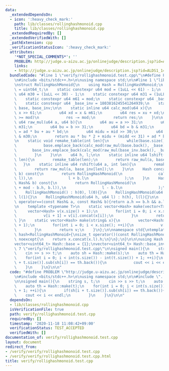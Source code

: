 ```yaml
---
data:
  _extendedDependsOn:
  - icon: ':heavy_check_mark:'
    path: lib/classes/rollinghashmonoid.cpp
    title: lib/classes/rollinghashmonoid.cpp
  _extendedRequiredBy: []
  _extendedVerifiedWith: []
  _pathExtension: cpp
  _verificationStatusIcon: ':heavy_check_mark:'
  attributes:
    '*NOT_SPECIAL_COMMENTS*': ''
    PROBLEM: http://judge.u-aizu.ac.jp/onlinejudge/description.jsp?id=ALDS1_14_B
    links:
    - http://judge.u-aizu.ac.jp/onlinejudge/description.jsp?id=ALDS1_14_B
  bundledCode: "#line 1 \"verify/rollighashmonoid.test.cpp\"\n#define PROBLEM \"http://judge.u-aizu.ac.jp/onlinejudge/description.jsp?id=ALDS1_14_B\"\
    \n#include <bits/stdc++.h>\n\nusing namespace std;\n\n#line 1 \"lib/classes/rollinghashmonoid.cpp\"\
    \nstruct RollingHashMonoid{\n    using Hash = RollingHashMonoid;\n    using u64\
    \ = uint64_t;\n    static constexpr u64 mod = (1uLL << 61) - 1;\n    static constexpr\
    \ u64 m30 = (1uLL << 30) - 1;\n    static constexpr u64 m31 = (1uLL << 31) - 1;\n\
    \    static constexpr u64 m61 = mod;\n    static constexpr u64 _base = 550390130435464343;\n\
    \    static constexpr u64 _base_inv = 1803816245541264939;\n    static vector<u64>\
    \ base, base_inv;\n\n    static inline u64 calc_mod(u64 x){\n        u64 xu =\
    \ x >> 61;\n        u64 xd = x & m61;\n        u64 res = xu + xd;\n        if(res\
    \ >= mod)\n            res -= mod;\n        return res;\n    }\n\n    static inline\
    \ u64 raw_mul(u64 a, u64 b){\n        u64 au = a >> 31;\n        u64 ad = a &\
    \ m31;\n        u64 bu = b >> 31;\n        u64 bd = b & m31;\n        u64 mid\
    \ = ad * bu + au * bd;\n        u64 midu = mid >> 30;\n        u64 midd = mid\
    \ & m30;\n        return au * bu * 2 + midu + (midd << 31) + ad * bd;\n    }\n\
    \n    static void remake_table(int len){\n        while(base.size() <= len){\n\
    \            base.emplace_back(calc_mod(raw_mul(base.back(), _base)));\n     \
    \       base_inv.emplace_back(calc_mod(raw_mul(base_inv.back(), _base_inv)));\n\
    \        }\n    }\n\n    u64 h, l;\n\n    static inline u64 lshift(u64 a, int\
    \ len){\n        remake_table(len);\n        return raw_mul(a, base[len]);\n \
    \   }\n    static inline u64 rshift(u64 a, int len){\n        remake_table(len);\n\
    \        return raw_mul(a, base_inv[len]);\n    }\n\n    Hash concat(const Hash&\
    \ b) const{\n        return RollingHashMonoid(\n                calc_mod(h + lshift(b.h,\
    \ l)),\n                l + b.l\n                );\n    }\n    Hash sub(const\
    \ Hash& b) const{\n        return RollingHashMonoid(\n                calc_mod(rshift(h\
    \ + mod - b.h, b.l)),\n                l - b.l\n                );\n    }\n\n\
    \    RollingHashMonoid() : h(0), l(0){}\n    RollingHashMonoid(u64 x) : h(x),\
    \ l(1){}\n    RollingHashMonoid(u64 h, u64 l) : h(h), l(l){}\n\n    friend bool\
    \ operator==(const Hash& a, const Hash& b){return a.h == b.h && a.l == b.l;}\n\
    \n    template <typename T>\n    static vector<Hash> make(vector<T>& x){\n   \
    \     vector<Hash> v(x.size() + 1);\n        for(int i = 0; i < x.size(); ++i){\n\
    \            v[i + 1] = v[i].concat(x[i]);\n        }\n        return v;\n   \
    \ }\n    static vector<Hash> make(string& x){\n        vector<Hash> v(x.size()\
    \ + 1);\n        for(int i = 0; i < x.size(); ++i){\n            v[i + 1] = v[i].concat(x[i]);\n\
    \        }\n        return v;\n    }\n};\n\nnamespace std{\ntemplate<> struct\
    \ hash<RollingHashMonoid>{\nsize_t operator()(const RollingHashMonoid x) const\
    \ noexcept{\n    return x.concat(x.l).h;\n}\n};\n}\n\n\nusing Hash = RollingHashMonoid;\n\
    vector<uint64_t> Hash::base = {1};\nvector<uint64_t> Hash::base_inv = {1};\n#line\
    \ 7 \"verify/rollighashmonoid.test.cpp\"\n\nsigned main(){\n    string s, t;\n\
    \    cin >> s >> t;\n    auto sh = Hash::make(s);\n    auto th = Hash::make(t);\n\
    \    for(int i = 0; i < int(s.size()) - int(t.size()) + 1; ++i){\n        if(sh[i\
    \ + t.size()].sub(sh[i]) == th.back()){\n            cout << i << endl;\n    \
    \    }\n    }\n}\n\n"
  code: "#define PROBLEM \"http://judge.u-aizu.ac.jp/onlinejudge/description.jsp?id=ALDS1_14_B\"\
    \n#include <bits/stdc++.h>\n\nusing namespace std;\n\n#include \"../lib/classes/rollinghashmonoid.cpp\"\
    \n\nsigned main(){\n    string s, t;\n    cin >> s >> t;\n    auto sh = Hash::make(s);\n\
    \    auto th = Hash::make(t);\n    for(int i = 0; i < int(s.size()) - int(t.size())\
    \ + 1; ++i){\n        if(sh[i + t.size()].sub(sh[i]) == th.back()){\n        \
    \    cout << i << endl;\n        }\n    }\n}\n\n"
  dependsOn:
  - lib/classes/rollinghashmonoid.cpp
  isVerificationFile: true
  path: verify/rollighashmonoid.test.cpp
  requiredBy: []
  timestamp: '2020-11-18 11:08:42+09:00'
  verificationStatus: TEST_ACCEPTED
  verifiedWith: []
documentation_of: verify/rollighashmonoid.test.cpp
layout: document
redirect_from:
- /verify/verify/rollighashmonoid.test.cpp
- /verify/verify/rollighashmonoid.test.cpp.html
title: verify/rollighashmonoid.test.cpp
---
```

